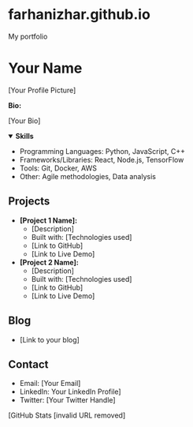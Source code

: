 # farhanizhar.github.io
My portfolio

# Your Name

[Your Profile Picture]

**Bio:**

[Your Bio]

<details open>
  <summary><b>Skills</b></summary>
  <ul>
    <li>Programming Languages: Python, JavaScript, C++</li>
    <li>Frameworks/Libraries: React, Node.js, TensorFlow</li>
    <li>Tools: Git, Docker, AWS</li>
    <li>Other: Agile methodologies, Data analysis</li>
  </ul>
</details>

## Projects

* **[Project 1 Name]:** 
    * [Description]
    * Built with: [Technologies used]
    * [Link to GitHub]
    * [Link to Live Demo]
* **[Project 2 Name]:** 
    * [Description]
    * Built with: [Technologies used]
    * [Link to GitHub]
    * [Link to Live Demo]

## Blog

* [Link to your blog]

## Contact

* Email: [Your Email]
* LinkedIn: Your LinkedIn Profile]
* Twitter: [Your Twitter Handle]

[GitHub Stats [invalid URL removed]
